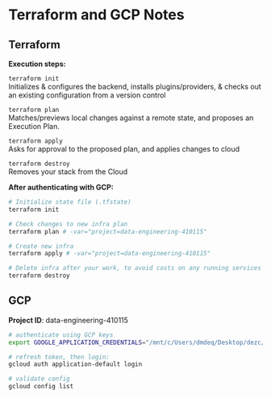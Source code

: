 # Terraform and GCP Notes

## Terraform

**Execution steps:**

```terraform init```<br>
Initializes & configures the backend, installs plugins/providers, & checks out an existing configuration from a version control<br>

```terraform plan```<br>
Matches/previews local changes against a remote state, and proposes an Execution Plan.<br>

```terraform apply```<br>
Asks for approval to the proposed plan, and applies changes to cloud<br>

```terraform destroy```<br>
Removes your stack from the Cloud<br>

**After authenticating with GCP:**

```bash
# Initialize state file (.tfstate)
terraform init

# Check changes to new infra plan
terraform plan # -var="project=data-engineering-410115"

# Create new infra
terraform apply # -var="project=data-engineering-410115"

# Delete infra after your work, to avoid costs on any running services
terraform destroy
```

## GCP

**Project ID**: data-engineering-410115

```bash
# authenticate using GCP keys
export GOOGLE_APPLICATION_CREDENTIALS="/mnt/c/Users/dmdeq/Desktop/dezc/de_zoomcamp/week_1/terraform_gcp/my_creds.json"

# refresh token, then login:
gcloud auth application-default login

# validate config
gcloud config list
```

